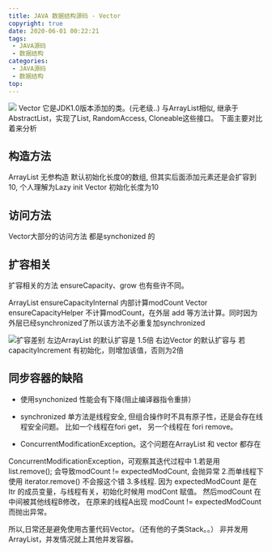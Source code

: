 ```yaml
---
title: JAVA 数据结构源码 - Vector
copyright: true
date: 2020-06-01 00:22:21
tags: 
 - JAVA源码
 - 数据结构
categories:
 - JAVA源码
 - 数据结构
top:
---
```

![](http://zpengg.oss-cn-shenzhen.aliyuncs.com/img/654739fc937480b0158534b05ac2dcf6.png)
Vector 它是JDK1.0版本添加的类。(元老级..)
与ArrayList相似, 继承于AbstractList，实现了List, RandomAccess, Cloneable这些接口。
下面主要对比着来分析

## 构造方法
ArrayList 无参构造 默认初始化长度0的数组, 但其实后面添加元素还是会扩容到10, 个人理解为Lazy init
Vector 初始化长度为10

## 访问方法
Vector大部分的访问方法 都是synchonized 的

## 扩容相关
扩容相关的方法 ensureCapacity、grow 也有些许不同。

ArrayList ensureCapacityInternal 内部计算modCount
Vector ensureCapacityHelper 不计算modCount，在外层 add 等方法计算。同时因为外层已经synchronized了所以该方法不必重复加synchronized

![扩容差别](http://zpengg.oss-cn-shenzhen.aliyuncs.com/img/d574c4bc06c98bef4cb4ae0029f10ca4.png)
左边ArrayList 的默认扩容是 1.5倍
右边Vector 的默认扩容与 若capacityIncrement 有初始化，则增加该值，否则为2倍

## 同步容器的缺陷
- 使用synchonized 性能会有下降(阻止编译器指令重排）

- synchronized 单方法是线程安全, 但组合操作时不具有原子性，还是会存在线程安全问题。
比如一个线程在fori get， 另一个线程在 fori remove。

- ConcurrentModificationException。这个问题在ArrayList 和 vector 都存在

ConcurrentModificationException，可观察其迭代过程中
1.若是用list.remove(); 会导致modCount != expectedModCount, 会抛异常
2.而单线程下使用 iterator.remove() 不会报这个错
3.多线程. 因为 expectedModCount 是在 Itr 的成员变量，与线程有关，初始化时候用 modCont 赋值。 然后modCount 在 中间被其他线程B修改， 在原来的线程A出现 modCount != expectedModCount 而抛出异常。

所以,日常还是避免使用古董代码Vector。（还有他的子类Stack。。）
非并发用ArrayList，并发情况就上其他并发容器。


